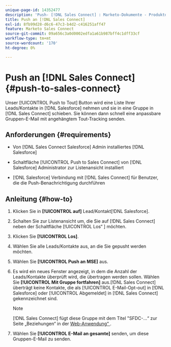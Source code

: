 ```yaml
---
unique-page-id: 14352477
description: 'Push- [!DNL Sales Connect] : Marketo-Dokumente - Produktdokumentation'
title: Push an [!DNL Sales Connect]
exl-id: 8fb99d28-d6c6-47c3-b4d2-c416251aff47
feature: Marketo Sales Connect
source-git-commit: 09a656c3a0d0002edfa1a61b987bff4c1dff33cf
workflow-type: tm+mt
source-wordcount: '170'
ht-degree: 0%

---
```


# Push an [!DNL Sales Connect] {#push-to-sales-connect}

Unser [!UICONTROL Push to Tout] Button wird eine Liste Ihrer Leads/Kontakte in [!DNL Salesforce] nehmen und sie in eine Gruppe in [!DNL Sales Connect] schieben. Sie können dann schnell eine anpassbare Gruppen-E-Mail mit angehängtem Tout-Tracking senden.

## Anforderungen {#requirements}

* Von [!DNL Sales Connect Salesforce] Admin installiertes [!DNL Salesforce]

* Schaltfläche [!UICONTROL Push to Sales Connect] von [!DNL Salesforce] Administrator zur Listenansicht installiert

* [!DNL Salesforce] Verbindung mit [!DNL Sales Connect] für Benutzer, die die Push-Benachrichtigung durchführen

## Anleitung {#how-to}

1. Klicken Sie in **[!UICONTROL auf]** Lead/Kontakt[!DNL Salesforce].
1. Schalten Sie zur Listenansicht um, die Sie auf [!DNL Sales Connect] neben der Schaltfläche [!UICONTROL Los“ &#x200B;] möchten.
1. Klicken Sie **[!UICONTROL Los]**.
1. Wählen Sie alle Leads/Kontakte aus, an die Sie gepusht werden möchten.
1. Wählen Sie **[!UICONTROL Push an MSE]** aus.
1. Es wird ein neues Fenster angezeigt, in dem die Anzahl der Leads/Kontakte überprüft wird, die übertragen werden sollen. Wählen Sie **[!UICONTROL Mit Gruppe fortfahren]** aus.[!DNL Sales Connect] überträgt keine Kontakte, die als [!UICONTROL E-Mail-Opt-out] in [!DNL Salesforce] oder [!UICONTROL Abgemeldet] in [!DNL Sales Connect] gekennzeichnet sind.

   >[!NOTE]
   >
   >[!DNL Sales Connect] fügt diese Gruppe mit dem Titel &quot;SFDC-…“ zur Seite „Beziehungen“ in der [Web-Anwendung“ ](https://toutapp.com/login).

1. Wählen Sie **[!UICONTROL E-Mail an gesamte]** senden, um diese Gruppen-E-Mail zu senden.
